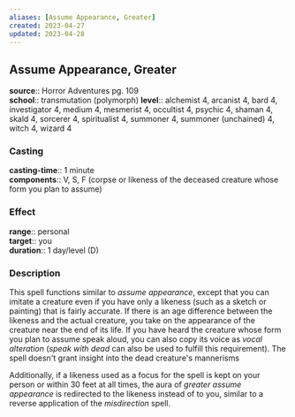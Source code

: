 ```yaml
---
aliases: [Assume Appearance, Greater]
created: 2023-04-27
updated: 2023-04-28
---
```


## Assume Appearance, Greater

**source**:: Horror Adventures pg. 109  
**school**:: transmutation (polymorph)
**level**:: alchemist 4, arcanist 4, bard 4, investigator 4, medium 4, mesmerist 4, occultist 4, psychic 4, shaman 4, skald 4, sorcerer 4, spiritualist 4, summoner 4, summoner (unchained) 4, witch 4, wizard 4

### Casting

**casting-time**:: 1 minute  
**components**:: V, S, F (corpse or likeness of the deceased creature whose form you plan to assume)

### Effect

**range**:: personal  
**target**:: you  
**duration**:: 1 day/level (D)

### Description

This spell functions similar to *assume appearance*, except that you can imitate a creature even if you have only a likeness (such as a sketch or painting) that is fairly accurate. If there is an age difference between the likeness and the actual creature, you take on the appearance of the creature near the end of its life. If you have heard the creature whose form you plan to assume speak aloud, you can also copy its voice as *vocal alteration* (*speak with dead* can also be used to fulfill this requirement). The spell doesn't grant insight into the dead creature's mannerisms  
  
Additionally, if a likeness used as a focus for the spell is kept on your person or within 30 feet at all times, the aura of *greater assume appearance* is redirected to the likeness instead of to you, similar to a reverse application of the *misdirection* spell.
